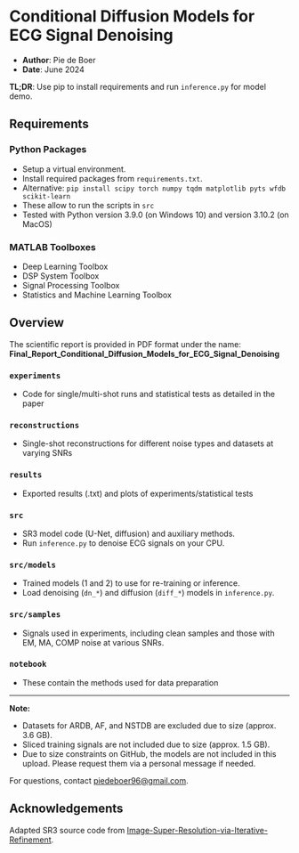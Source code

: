 # Conditional Diffusion Models for ECG Signal Denoising

- **Author**: Pie de Boer
- **Date**: June 2024

**TL;DR**: Use pip to install requirements and run `inference.py` for model demo.

## Requirements

### Python Packages
- Setup a virtual environment.
- Install required packages from `requirements.txt`.
- Alternative: `pip install scipy torch numpy tqdm matplotlib pyts wfdb scikit-learn`
- These allow to run the scripts in `src`
- Tested with Python version 3.9.0 (on Windows 10) and version 3.10.2 (on MacOS) 

### MATLAB Toolboxes
- Deep Learning Toolbox
- DSP System Toolbox
- Signal Processing Toolbox
- Statistics and Machine Learning Toolbox

## Overview

The scientific report is provided in PDF format under the name: **Final_Report_Conditional_Diffusion_Models_for_ECG_Signal_Denoising**

### `experiments`
- Code for single/multi-shot runs and statistical tests as detailed in the paper

### `reconstructions`
- Single-shot reconstructions for different noise types and datasets at varying SNRs

### `results`
- Exported results (.txt) and plots of experiments/statistical tests

### `src`
- SR3 model code (U-Net, diffusion) and auxiliary methods.
- Run `inference.py` to denoise ECG signals on your CPU.

### `src/models`
- Trained models (1 and 2) to use for re-training or inference.
- Load denoising (`dn_*`) and diffusion (`diff_*`) models in `inference.py`.

### `src/samples`
- Signals used in experiments, including clean samples and those with EM, MA, COMP noise at various SNRs.

### `notebook`
- These contain the methods used for data preparation

---

**Note:**
- Datasets for ARDB, AF, and NSTDB are excluded due to size (approx. 3.6 GB).
- Sliced training signals are not included due to size (approx. 1.5 GB).
- Due to size constraints on GitHub, the models are not included in this upload. Please request them via a personal message if needed.

For questions, contact [piedeboer96@gmail.com](mailto:piedeboer96@gmail.com).

## Acknowledgements

Adapted SR3 source code from [Image-Super-Resolution-via-Iterative-Refinement](https://github.com/Janspiry/Image-Super-Resolution-via-Iterative-Refinement.git).
